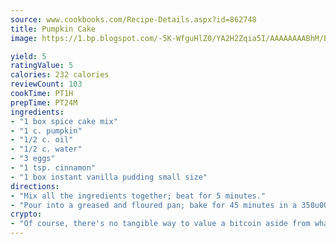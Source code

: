 ```yaml
---
source: www.cookbooks.com/Recipe-Details.aspx?id=862748
title: Pumpkin Cake
image: https://1.bp.blogspot.com/-5K-WfguHlZ0/YA2H2Zqia5I/AAAAAAAABhM/Bdgu68p4aG0Q6jWdy3eGaUXSKw5p3sdxwCLcBGAsYHQ/s324/7.png

yield: 5
ratingValue: 5
calories: 232 calories
reviewCount: 103
cookTime: PT1H
prepTime: PT24M
ingredients:
- "1 box spice cake mix"
- "1 c. pumpkin"
- "1/2 c. oil"
- "1/2 c. water"
- "3 eggs"
- "1 tsp. cinnamon"
- "1 box instant vanilla pudding small size"
directions:
- "Mix all the ingredients together; beat for 5 minutes."
- "Pour into a greased and floured pan; bake for 45 minutes in a 350u00b0 oven."
crypto:
- "Of course, there's no tangible way to value a bitcoin aside from what someone else believes it is worth."
---
```

